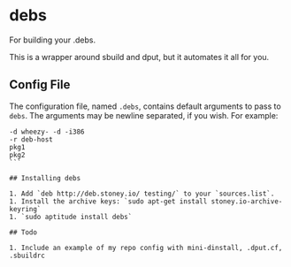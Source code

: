 # debs

For building your .debs.

This is a wrapper around sbuild and dput, but it automates it all for you.

## Config File

The configuration file, named `.debs`, contains default arguments to pass to `debs`. The arguments may be newline separated, if you wish. For example:

````
-d wheezy- -d -i386
-r deb-host
pkg1
pkg2
```

## Installing debs

1. Add `deb http://deb.stoney.io/ testing/` to your `sources.list`.
1. Install the archive keys: `sudo apt-get install stoney.io-archive-keyring`
1. `sudo aptitude install debs`

## Todo

1. Include an example of my repo config with mini-dinstall, .dput.cf, .sbuildrc
